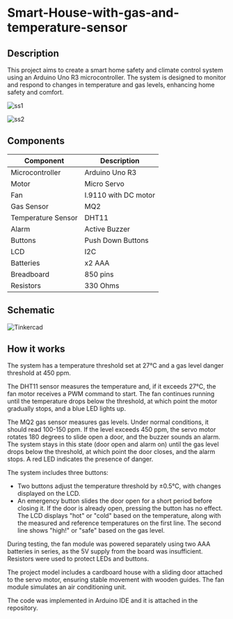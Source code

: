 # Smart-House-with-gas-and-temperature-sensor

## Description

This project aims to create a smart home safety and climate control system using an Arduino Uno R3 microcontroller. The system is designed to monitor and respond to changes in temperature and gas levels, enhancing home safety and comfort.



![ss1](https://github.com/andreeadiaconu55/Smart-House-with-gas-and-temperature-sensor-/assets/132846833/0c1cb164-5660-446a-b1cc-b3e6ad8920b5)


![ss2](https://github.com/andreeadiaconu55/Smart-House-with-gas-and-temperature-sensor-/assets/132846833/454a585e-255a-4c23-8da0-dbef6be88852)

## Components

| Component           | Description              |
| ------------------- | ------------------------ |
| Microcontroller     | Arduino Uno R3           |
| Motor               | Micro Servo              |
| Fan                 | I.9110 with DC motor     |
| Gas Sensor          | MQ2                      |
| Temperature Sensor  | DHT11                    |
| Alarm               | Active Buzzer            |
| Buttons             | Push Down Buttons        |
| LCD                 | I2C                      |
| Batteries           | x2 AAA                   |
| Breadboard          | 850 pins                 |
| Resistors           | 330 Ohms                 |


## Schematic 
![Tinkercad](https://github.com/andreeadiaconu55/Smart-House-with-gas-and-temperature-sensor-/assets/132846833/2f2a4290-a409-41ca-b23a-087ee612a283)

## How it works
The system has a temperature threshold set at 27°C and a gas level danger threshold at 450 ppm.

The DHT11 sensor measures the temperature and, if it exceeds 27°C, the fan motor receives a PWM command to start. The fan continues running until the temperature drops below the threshold, at which point the motor gradually stops, and a blue LED lights up.

The MQ2 gas sensor measures gas levels. Under normal conditions, it should read 100-150 ppm. If the level exceeds 450 ppm, the servo motor rotates 180 degrees to slide open a door, and the buzzer sounds an alarm. The system stays in this state (door open and alarm on) until the gas level drops below the threshold, at which point the door closes, and the alarm stops. A red LED indicates the presence of danger.

The system includes three buttons:

- Two buttons adjust the temperature threshold by ±0.5°C, with changes displayed on the LCD.
- An emergency button slides the door open for a short period before closing it. If the door is already open, pressing the button has no effect.
The LCD displays "hot" or "cold" based on the temperature, along with the measured and reference temperatures on the first line. The second line shows "high!" or "safe" based on the gas level.

During testing, the fan module was powered separately using two AAA batteries in series, as the 5V supply from the board was insufficient. Resistors were used to protect LEDs and buttons.

The project model includes a cardboard house with a sliding door attached to the servo motor, ensuring stable movement with wooden guides. The fan module simulates an air conditioning unit.

The code was implemented in Arduino IDE and it is attached in the repository.
